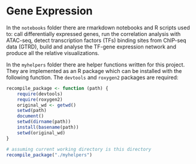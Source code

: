 # Gene Expression

In the `notebooks` folder there are rmarkdown notebooks and R scripts used to: call differentially expressed genes, run the correlation analysis with ATAC-seq, detect transcription factors (TFs) binding sites from ChIP-seq data (GTRD), build and analyse the TF-gene expression network and produce all the relative visualizations.

In the `myhelpers` folder there are helper functions written for this project. They are implemented as an R package which can be installed with the following function. The `devtools` and `roxygen2` packages are required:

```r
recompile_package <- function (path) {
    require(devtools)
    require(roxygen2)
    original_wd <- getwd()
    setwd(path)
    document()
    setwd(dirname(path))
    install(basename(path))
    setwd(original_wd)
}

# assuming current working directory is this directory
recompile_package("./myhelpers")
```
